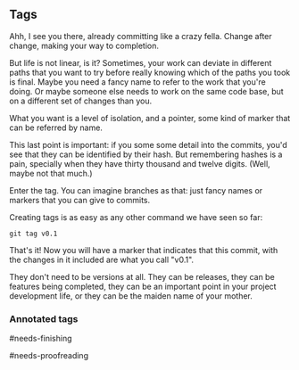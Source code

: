 ## Tags

Ahh, I see you there, already committing like a crazy fella. Change after change, making your way to completion.

But life is not linear, is it? Sometimes, your work can deviate in different paths that you want to try before really knowing which of the paths you took is final. Maybe you need a fancy name to refer to the work that you're doing. Or maybe someone else needs to work on the same code base, but on a different set of changes than you.

What you want is a level of isolation, and a pointer, some kind of marker that can be referred by name.

This last point is important: if you some some detail into the commits, you'd see that they can be identified by their hash. But remembering hashes is a pain, specially when they have thirty thousand and twelve digits. (Well, maybe not that much.)

Enter the tag. You can imagine branches as that: just fancy names or markers that you can give to commits.

Creating tags is as easy as any other command we have seen so far:

```console
git tag v0.1
```

That's it! Now you will have a marker that indicates that this commit, with the changes in it included are what you call "v0.1".

They don't need to be versions at all. They can be releases, they can be features being completed, they can be an important point in your project development life, or they can be the maiden name of your mother.

### Annotated tags

#needs-finishing

#needs-proofreading